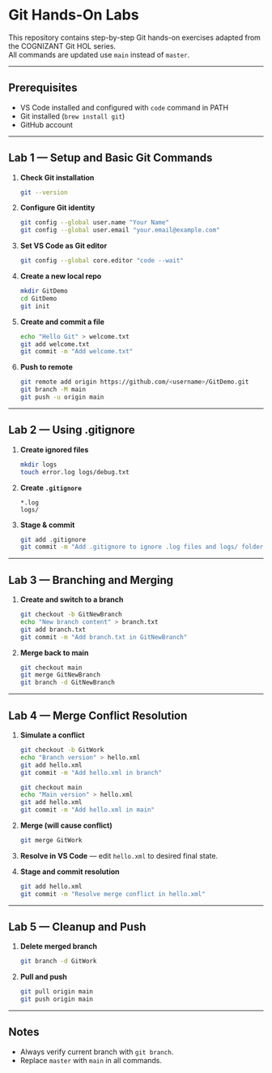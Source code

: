 # Git Hands-On Labs 

This repository contains step-by-step Git hands-on exercises adapted from the COGNIZANT Git HOL series.  
All commands are updated  use `main` instead of `master`.

---

## Prerequisites
- VS Code installed and configured with `code` command in PATH
- Git installed (`brew install git`)
- GitHub account

---

## Lab 1 — Setup and Basic Git Commands

1. **Check Git installation**
   ```bash
   git --version
   ```

2. **Configure Git identity**
   ```bash
   git config --global user.name "Your Name"
   git config --global user.email "your.email@example.com"
   ```

3. **Set VS Code as Git editor**
   ```bash
   git config --global core.editor "code --wait"
   ```

4. **Create a new local repo**
   ```bash
   mkdir GitDemo
   cd GitDemo
   git init
   ```

5. **Create and commit a file**
   ```bash
   echo "Hello Git" > welcome.txt
   git add welcome.txt
   git commit -m "Add welcome.txt"
   ```

6. **Push to remote**
   ```bash
   git remote add origin https://github.com/<username>/GitDemo.git
   git branch -M main
   git push -u origin main
   ```

---

## Lab 2 — Using .gitignore

1. **Create ignored files**
   ```bash
   mkdir logs
   touch error.log logs/debug.txt
   ```

2. **Create `.gitignore`**
   ```
   *.log
   logs/
   ```

3. **Stage & commit**
   ```bash
   git add .gitignore
   git commit -m "Add .gitignore to ignore .log files and logs/ folder"
   ```

---

## Lab 3 — Branching and Merging

1. **Create and switch to a branch**
   ```bash
   git checkout -b GitNewBranch
   echo "New branch content" > branch.txt
   git add branch.txt
   git commit -m "Add branch.txt in GitNewBranch"
   ```

2. **Merge back to main**
   ```bash
   git checkout main
   git merge GitNewBranch
   git branch -d GitNewBranch
   ```

---

## Lab 4 — Merge Conflict Resolution

1. **Simulate a conflict**
   ```bash
   git checkout -b GitWork
   echo "Branch version" > hello.xml
   git add hello.xml
   git commit -m "Add hello.xml in branch"

   git checkout main
   echo "Main version" > hello.xml
   git add hello.xml
   git commit -m "Add hello.xml in main"
   ```

2. **Merge (will cause conflict)**
   ```bash
   git merge GitWork
   ```

3. **Resolve in VS Code** — edit `hello.xml` to desired final state.

4. **Stage and commit resolution**
   ```bash
   git add hello.xml
   git commit -m "Resolve merge conflict in hello.xml"
   ```

---

## Lab 5 — Cleanup and Push

1. **Delete merged branch**
   ```bash
   git branch -d GitWork
   ```

2. **Pull and push**
   ```bash
   git pull origin main
   git push origin main
   ```

---

## Notes
- Always verify current branch with `git branch`.
- Replace `master` with `main` in all commands.
